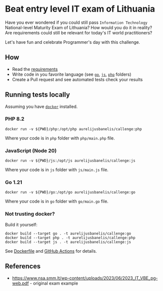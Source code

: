 # Beat entry level IT exam of Lithuania

Have you ever wondered if you could still pass `Information Technology` National-level Maturity Exam of Lithuania?
How would you do it in reality? Are requirements could still be relevant for today's IT world practitioners?

Let's have fun and celebrate Programmer's day with this challenge.

## How

 * Read the [requirements](requirements/requirements.md)
 * Write code in you favorite language (see [`go`](go/main.go), [`js`](js/main.js), [`php`](php/main.php) folders)
 * Create a Pull request and see automated tests check your results 

## Running tests locally

Assuming you have [`docker`](https://docs.docker.com/engine/install/) installed.

### PHP 8.2

```shell
docker run -v ${PWD}/php:/opt/php aurelijusbanelis/callenge:php 
```
Where your code is in `php` folder with `php/main.php` file.

### JavaScript (Node 20)

```shell
docker run -v ${PWD}/js:/opt/js aurelijusbanelis/callenge:js 
```
Where your code is in `js` folder with `js/main.js` file.

### Go 1.21

```shell
docker run -v ${PWD}/go:/opt/go aurelijusbanelis/callenge:go 
```
Where your code is in `go` folder with `go/main.go` file.

### Not trusting docker?

Build it yourself:
```shell
docker build --target go . -t aurelijusbanelis/callenge:go
docker build --target php . -t aurelijusbanelis/callenge:php
docker build --target js . -t aurelijusbanelis/callenge:js
```

See [Dockerfile](Dockerfile) and [GitHub Actions](.github/workflows/infrastructure.yml) for details.

## References

* https://www.nsa.smm.lt/wp-content/uploads/2023/06/2023_IT_VBE_pg-web.pdf - original exam example
